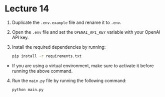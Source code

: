 # Lecture 14

1. Duplicate the `.env.example` file and rename it to `.env`.
2. Open the `.env` file and set the `OPENAI_API_KEY` variable with your OpenAI API key.
3. Install the required dependencies by running:

   ```bash
   pip install -r requirements.txt
   ```

- If you are using a virtual environment, make sure to activate it before running the above command.

4. Run the `main.py` file by running the following command:

   ```bash
   python main.py
   ```

